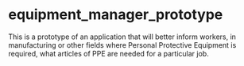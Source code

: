 equipment_manager_prototype
===========================

This is a prototype of an application that will better inform workers, in manufacturing or other fields where Personal Protective Equipment is required, what articles of PPE are needed for a particular job.
